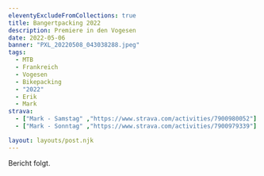 ```yaml
---
eleventyExcludeFromCollections: true
title: Bangertpacking 2022
description: Premiere in den Vogesen 
date: 2022-05-06
banner: "PXL_20220508_043038288.jpeg"
tags:
  - MTB
  - Frankreich
  - Vogesen
  - Bikepacking
  - "2022"
  - Erik
  - Mark
strava:
  - ["Mark - Samstag" ,"https://www.strava.com/activities/7900980052"]
  - ["Mark - Sonntag" ,"https://www.strava.com/activities/7900979339"]

layout: layouts/post.njk
---
```


Bericht folgt.
